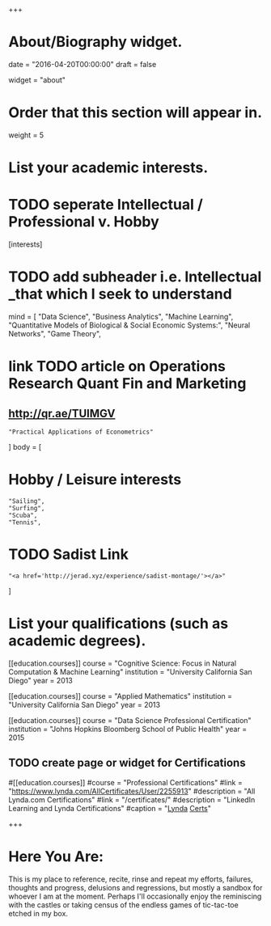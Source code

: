 +++
# About/Biography widget.

date = "2016-04-20T00:00:00"
draft = false

widget = "about"

# Order that this section will appear in.
weight = 5

# List your academic interests.
# TODO seperate Intellectual / Professional v. Hobby
[interests]
# TODO add subheader i.e. Intellectual _that which I seek to understand
  mind = [
    "Data Science",
    "Business Analytics",
    "Machine Learning",
    "Quantitative Models of Biological & Social Economic Systems:",
    "Neural Networks",
    "Game Theory",
# link TODO article on Operations Research Quant Fin and Marketing
## http://qr.ae/TUIMGV
    "Practical Applications of Econometrics"
  ]
  body = [
# Hobby / Leisure interests
    "Sailing",
    "Surfing",
    "Scuba",
    "Tennis",
# TODO Sadist Link
    "<a href='http://jerad.xyz/experience/sadist-montage/'></a>"
  ]

# List your qualifications (such as academic degrees).
[[education.courses]]
  course = "Cognitive Science: Focus in Natural Computation & Machine Learning"
  institution = "University California San Diego"
  year = 2013

[[education.courses]]
  course = "Applied Mathematics"
  institution = "University California San Diego"
  year = 2013

[[education.courses]]
  course = "Data Science Professional Certification"
  institution = "Johns Hopkins Bloomberg School of Public Health"
  year = 2015

## TODO create page or widget for Certifications
#[[education.courses]]
  #course = "Professional Certifications"
  #link = "https://www.lynda.com/AllCertificates/User/2255913"
  #description = "All Lynda.com Certifications"
  #link = "/certificates/"
  #description = "LinkedIn Learning and Lynda Certifications"
  #caption = "[Lynda](https://www.lynda.com/AllCertificates/User/2255913) <a href='https://www.lynda.com/AllCertificates/User/2255913'>Certs</a>"

+++

# Here You Are:

This is my place to reference, recite, rinse and repeat my efforts, failures, thoughts and progress, delusions and regressions, but mostly a sandbox for whoever I am at the moment. Perhaps I'll occasionally enjoy the reminiscing with the castles or taking census of the endless games of tic-tac-toe etched in my box.

